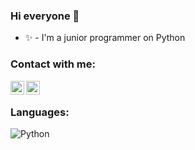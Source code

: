 ### Hi everyone 🌴
- ✨ - I'm a junior programmer on Python

### Contact with me:

<img align="left" alt="reaxtry_ | Instagram" width="22px" src="https://cdn.jsdelivr.net/npm/simple-icons@v3/icons/instagram.svg" />
<img align="left" alt="calmateamigo | Telegram" width="22px" src="https://cdn.jsdelivr.net/npm/simple-icons@v3/icons/telegram.svg" />

<br />

### Languages:

![Python](https://img.shields.io/badge/-Python-090909?style=for-the-badge&logo=appveyor?logoColor=Python)
